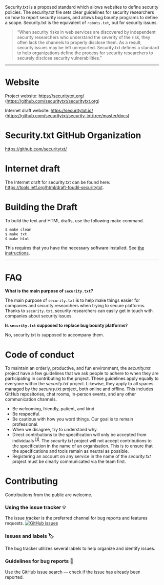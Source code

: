 Security.txt is a proposed standard which allows websites to define security policies. The security.txt file sets clear guidelines for security researchers on how to report security issues, and allows bug bounty programs to define a scope. Security.txt is the equivalent of `robots.txt`, but for security issues.

> “When security risks in web services are discovered by independent security researchers who understand the severity of the risk, they often lack the channels to properly disclose them. As a result, security issues may be left unreported. Security.txt defines a standard to help organizations define the process for security researchers to securely disclose security vulnerabilities.”

---

# Website

Project website: https://securitytxt.org/ (https://github.com/securitytxt/securitytxt.org)

Internet draft website: https://securitytxt.io/ (https://github.com/securitytxt/security-txt/tree/master/docs)

# Security.txt GitHub Organization

https://github.com/securitytxt/

# Internet draft

The Internet draft for security.txt can be found here: https://tools.ietf.org/html/draft-foudil-securitytxt.

# Building the Draft

To build the text and HTML drafts, use the following make command.

```sh
$ make clean
$ make txt
$ make html
```

This requires that you have the necessary software installed.  See [the
instructions](https://github.com/martinthomson/i-d-template/blob/master/doc/SETUP.md).


---

# FAQ

**What is the main purpose of `security.txt`?**

The main purpose of `security.txt` is to help make things easier for companies and security researchers when trying to secure platforms. Thanks to `security.txt`, security researchers can easily get in touch with companies about security issues.

**Is `security.txt` supposed to replace bug bounty platforms?**

No, security.txt is supposed to accompany them.

# Code of conduct

To maintain an orderly, productive, and fun environment, the _security.txt_ project have a few guidelines that we ask people to adhere to when they are participating in contributing to the project. These guidelines apply equally to everyone within the _security.txt_ project. Likewise, they apply to all spaces managed by the _security.txt_ project, both online and offline. This includes GitHub repositories, chat rooms, in-person events, and any other communication channels.

- Be welcoming, friendly, patient, and kind.
- Be respectful.
- Be cautious with how you word things. Our goal is to remain professional.
- When we disagree, try to understand why.
- Direct contributions to the specification will only be accepted from individuals <sup>[[1]](https://en.oxforddictionaries.com/definition/individual)</sup>. The _security.txt_ project will not accept contributions to the specification in the name of an organisation. This is to ensure that the specifications and tools remain as neutral as possible.
- Registering an account on any service in the name of the _security.txt_ project must be clearly communicated via the team first.

# Contributing

Contributions from the public are welcome.

### Using the issue tracker 💡

The issue tracker is the preferred channel for bug reports and features requests. [![GitHub issues](https://img.shields.io/github/issues/securitytxt/security-txt.svg?style=flat-square)](https://github.com/securitytxt/security-txt/issues)

### Issues and labels 🏷

The bug tracker utilizes several labels to help organize and identify issues.

### Guidelines for bug reports 🐛

Use the GitHub issue search — check if the issue has already been reported.
